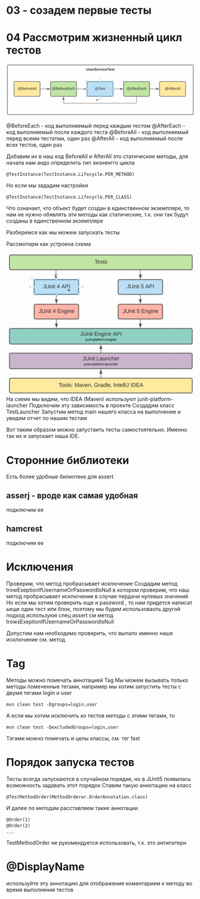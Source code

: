 # 03 - созадем первые тесты

# 04 Рассмотрим жизненный цикл тестов

![life_cicle.png](src/main/resources/life_cicle.png)

@BeforeEach - код выполняемый перед каждым тестом
@AfterEach - код выполняемый после каждого теста
@BeforeAll - код выполняемый перед всеми тестатми, один раз
@AfterAll - код выполняемый после всех тестов, один раз

Добавим их в наш код
BeforeAll и AfterAll это статические методы, для начала нам андо определить тип эизненгго цикла
```aidl
@TestInstance(TestInstance.Lifecycle.PER_METHOD)
```
Но если мы зададим настройки
```aidl
@TestInstance(TestInstance.Lifecycle.PER_CLASS)
```
Что означает, что объект будет создан в единственном экземпляре, то нам не нужно обявлять эти 
методы как статические, т.к. они так будут созданы в единственном экземпляре

Разберемся как мы можем запускать тесты

Рассмотирм как устроена схема

![shema](src/main/resources/shema.png)
На схеме мы видим, что IDEA (Maven) используют junit-platform-launcher
Подключим эту зависимость в проекте
Создадим класс TestLauncher
Запустим метод main нашего класса на выполнение и увидим отчет по нашим тестам

Вот таким образом можно запустаить тесты самостоятельно. Именно так их и запускает наша IDE.


# Сторонние библиотеки

Есть более удобные билиотеке для assert
## asserj - вроде как самая удобная
подключим ее

## hamcrest
подключим ее

# Исключения
Проверим, что метод пробрасывает исключение
Создадим метод trowExeptionIfUsernameOrPasswordIsNull в котором проверим, что наш метод 
пробрасывает исключения в случае пердачи нулевых значений
Но если мы хотим проверить еще и password , то нам придется написат ьеще один тест или блок, 
поэтому мы будем использоваоть другой подход используюя спец assert см метод trowsExeptionIfUsernameOrPasswordIsNull

Допустим нам необходимо проверить, что выпало именно наше исключение см. метод 

# Tag   
Методы можно помечать аннотацией Tag
Мы можем вызывать только методы помеченные тегами, например мы хотим запустить тесты с двумя тегами 
login  и user
```
mvn clean test -Dgroups=login,user
```
А если мы хотим исключить из тестов методы с этими тегами, то
```
mvn clean test -DexcludedGroups=login,user
```
Тэгами можно помечать и целы классы, см. тег fast

# Порядок запуска тестов

Тесты всегда запускаются в случайном порядке, но в JUnit5 появилась возможность задавать этот 
порядок
Ставим такую аннотацию на класс
```
@TestMethodOrder(MethodOrderer.OrderAnnotation.class)
```
И далее по методам расставляем такие аннотации
```
@Order(1)
@Order(2)
...
```
TestMethodOrder не рукомендуется использовать, т.к. это антипатерн
# @DisplayName
используйте эту аннотацию для отображения коментарием к методу во время выполнения тестов


